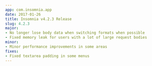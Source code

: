 ```yaml
---
app: com.insomnia.app
date: 2017-01-26
title: Insomnia v4.2.3 Release
slug: 4.2.3
major: 
- No longer lose body data when switching formats when possible
- Fixed memory leak for users with a lot of large request bodies
minor:
- Minor performance improvements in some areas
fixes:
- Fixed textarea padding in some menus
---
```

